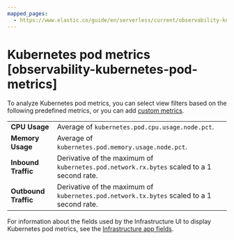 ```yaml
---
mapped_pages:
  - https://www.elastic.co/guide/en/serverless/current/observability-kubernetes-pod-metrics.html
---
```


# Kubernetes pod metrics [observability-kubernetes-pod-metrics]

To analyze Kubernetes pod metrics, you can select view filters based on the following predefined metrics, or you can add [custom metrics](/solutions/observability/infra-and-hosts/view-infrastructure-metrics-by-resource-type.md#custom-metrics).

|  |  |
| --- | --- |
| **CPU Usage** | Average of `kubernetes.pod.cpu.usage.node.pct`. |
| **Memory Usage** | Average of `kubernetes.pod.memory.usage.node.pct`. |
| **Inbound Traffic** | Derivative of the maximum of `kubernetes.pod.network.rx.bytes` scaled to a 1 second rate. |
| **Outbound Traffic** | Derivative of the maximum of `kubernetes.pod.network.tx.bytes` scaled to a 1 second rate. |

For information about the fields used by the Infrastructure UI to display Kubernetes pod metrics, see the [Infrastructure app fields](/reference/observability/serverless/infrastructure-app-fields.md).
